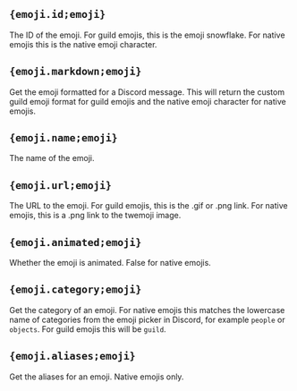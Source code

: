 ## `{emoji.id;emoji}`

The ID of the emoji. For guild emojis, this is the emoji snowflake. For native emojis this is the native emoji character.

## `{emoji.markdown;emoji}`

Get the emoji formatted for a Discord message. This will return the custom guild emoji format for guild emojis and the native emoji character for native emojis.

## `{emoji.name;emoji}`

The name of the emoji.

## `{emoji.url;emoji}`

The URL to the emoji. For guild emojis, this is the .gif or .png link. For native emojis, this is a .png link to the twemoji image.

## `{emoji.animated;emoji}`

Whether the emoji is animated. False for native emojis.

## `{emoji.category;emoji}`

Get the category of an emoji. For native emojis this matches the lowercase name of categories from the emoji picker in Discord, for example `people` or `objects`. For guild emojis this will be `guild`.

## `{emoji.aliases;emoji}`

Get the aliases for an emoji. Native emojis only.
